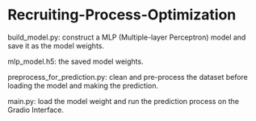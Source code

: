 # Recruiting-Process-Optimization

build_model.py: construct a MLP (Multiple-layer Perceptron) model and save it as the model weights.

mlp_model.h5: the saved model weights.

preprocess_for_prediction.py: clean and pre-process the dataset before loading the model and making the prediction.

main.py: load the model weight and run the prediction process on the Gradio Interface. 

